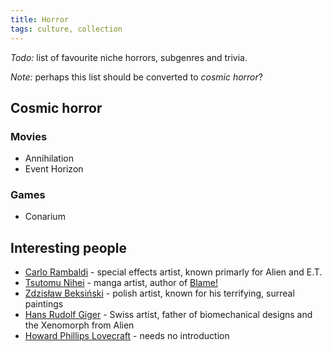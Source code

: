 ```yaml
---
title: Horror
tags: culture, collection
---
```


*Todo:* list of favourite niche horrors, subgenres and trivia.

*Note:* perhaps this list should be converted to *cosmic horror*?


## Cosmic horror

### Movies

- Annihilation
- Event Horizon

### Games

- Conarium

## Interesting people

- [Carlo Rambaldi](https://en.wikipedia.org/wiki/Carlo_Rambaldi) - special
  effects artist, known primarly for Alien and E.T.
- [Tsutomu Nihei](https://en.wikipedia.org/wiki/Tsutomu_Nihei) - manga artist,
  author of [Blame!](https://en.wikipedia.org/wiki/Blame!)
- [Zdzisław
  Beksiński](https://en.wikipedia.org/wiki/Zdzis%C5%82aw_Beksi%C5%84ski) -
  polish artist, known for his terrifying, surreal paintings
- [Hans Rudolf Giger](https://en.wikipedia.org/wiki/H._R._Giger) - Swiss
  artist, father of biomechanical designs and the Xenomorph from Alien
- [Howard Phillips Lovecraft](https://en.wikipedia.org/wiki/H._P._Lovecraft) -
  needs no introduction

